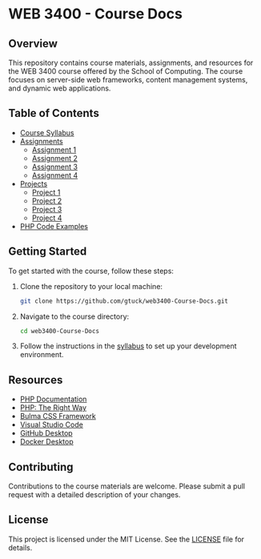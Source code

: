 # WEB 3400 - Course Docs

## Overview
This repository contains course materials, assignments, and resources for the WEB 3400 course offered by the School of Computing. The course focuses on server-side web frameworks, content management systems, and dynamic web applications.

## Table of Contents
- [Course Syllabus](syllabus.md)
- [Assignments](assignments/)
  - [Assignment 1](assignments/01/)
  - [Assignment 2](assignments/02/)
  - [Assignment 3](assignments/03/)
  - [Assignment 4](assignments/04/)
- [Projects](projects/)
  - [Project 1](projects/01/)
  - [Project 2](projects/02/)
  - [Project 3](projects/03/)
  - [Project 4](projects/04/)
- [PHP Code Examples](PHP-Code-Examples.md)

## Getting Started
To get started with the course, follow these steps:
1. Clone the repository to your local machine:
   ```bash
   git clone https://github.com/gtuck/web3400-Course-Docs.git
   ```
2. Navigate to the course directory:
   ```bash
   cd web3400-Course-Docs
   ```
3. Follow the instructions in the [syllabus](syllabus.md) to set up your development environment.

## Resources
- [PHP Documentation](https://www.php.net/docs.php)
- [PHP: The Right Way](https://phptherightway.com)
- [Bulma CSS Framework](https://bulma.io)
- [Visual Studio Code](https://code.visualstudio.com)
- [GitHub Desktop](https://desktop.github.com)
- [Docker Desktop](https://www.docker.com/products/docker-desktop)

## Contributing
Contributions to the course materials are welcome. Please submit a pull request with a detailed description of your changes.

## License
This project is licensed under the MIT License. See the [LICENSE](LICENSE) file for details.
